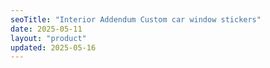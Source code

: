 ```yaml
---
seoTitle: "Interior Addendum Custom car window stickers"
date: 2025-05-11
layout: "product"
updated: 2025-05-16
---
```

